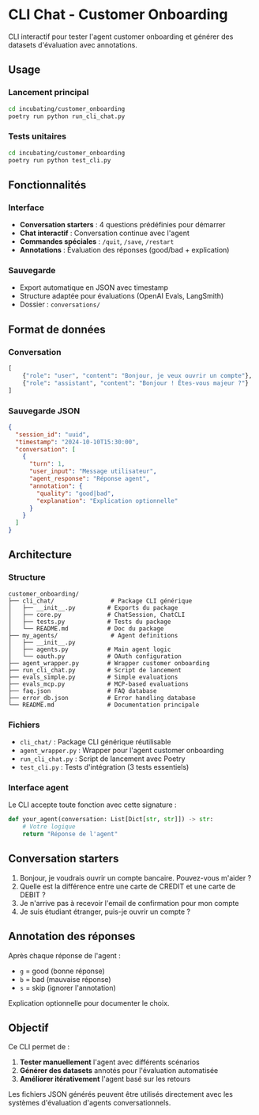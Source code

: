 # CLI Chat - Customer Onboarding

CLI interactif pour tester l'agent customer onboarding et générer des datasets d'évaluation avec annotations.

## Usage

### Lancement principal

```bash
cd incubating/customer_onboarding
poetry run python run_cli_chat.py
```

### Tests unitaires

```bash
cd incubating/customer_onboarding
poetry run python test_cli.py
```

## Fonctionnalités

### Interface

- **Conversation starters** : 4 questions prédéfinies pour démarrer
- **Chat interactif** : Conversation continue avec l'agent
- **Commandes spéciales** : `/quit`, `/save`, `/restart`
- **Annotations** : Évaluation des réponses (good/bad + explication)

### Sauvegarde

- Export automatique en JSON avec timestamp
- Structure adaptée pour évaluations (OpenAI Evals, LangSmith)
- Dossier : `conversations/`

## Format de données

### Conversation

```python
[
    {"role": "user", "content": "Bonjour, je veux ouvrir un compte"},
    {"role": "assistant", "content": "Bonjour ! Êtes-vous majeur ?"}
]
```

### Sauvegarde JSON

```json
{
  "session_id": "uuid",
  "timestamp": "2024-10-10T15:30:00",
  "conversation": [
    {
      "turn": 1,
      "user_input": "Message utilisateur",
      "agent_response": "Réponse agent",
      "annotation": {
        "quality": "good|bad",
        "explanation": "Explication optionnelle"
      }
    }
  ]
}
```

## Architecture

### Structure

```
customer_onboarding/
├── cli_chat/                # Package CLI générique
│   ├── __init__.py         # Exports du package
│   ├── core.py             # ChatSession, ChatCLI
│   ├── tests.py            # Tests du package
│   └── README.md           # Doc du package
├── my_agents/               # Agent definitions
│   ├── __init__.py
│   ├── agents.py           # Main agent logic
│   └── oauth.py            # OAuth configuration
├── agent_wrapper.py        # Wrapper customer onboarding
├── run_cli_chat.py         # Script de lancement
├── evals_simple.py         # Simple evaluations
├── evals_mcp.py            # MCP-based evaluations
├── faq.json                # FAQ database
├── error_db.json           # Error handling database
└── README.md               # Documentation principale
```

### Fichiers

- `cli_chat/` : Package CLI générique réutilisable
- `agent_wrapper.py` : Wrapper pour l'agent customer onboarding
- `run_cli_chat.py` : Script de lancement avec Poetry
- `test_cli.py` : Tests d'intégration (3 tests essentiels)

### Interface agent

Le CLI accepte toute fonction avec cette signature :

```python
def your_agent(conversation: List[Dict[str, str]]) -> str:
    # Votre logique
    return "Réponse de l'agent"
```

## Conversation starters

1. Bonjour, je voudrais ouvrir un compte bancaire. Pouvez-vous m'aider ?
2. Quelle est la différence entre une carte de CREDIT et une carte de DEBIT ?
3. Je n'arrive pas à recevoir l'email de confirmation pour mon compte
4. Je suis étudiant étranger, puis-je ouvrir un compte ?

## Annotation des réponses

Après chaque réponse de l'agent :

- `g` = good (bonne réponse)
- `b` = bad (mauvaise réponse)
- `s` = skip (ignorer l'annotation)

Explication optionnelle pour documenter le choix.

## Objectif

Ce CLI permet de :

1. **Tester manuellement** l'agent avec différents scénarios
2. **Générer des datasets** annotés pour l'évaluation automatisée
3. **Améliorer itérativement** l'agent basé sur les retours

Les fichiers JSON générés peuvent être utilisés directement avec les systèmes d'évaluation d'agents conversationnels.
